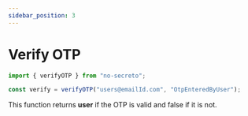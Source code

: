 ```yaml
---
sidebar_position: 3
---
```


# Verify OTP

```javascript
import { verifyOTP } from "no-secreto";

const verify = verifyOTP("users@emailId.com", "OtpEnteredByUser");
```

This function returns **user** if the OTP is valid and false if it is not.
